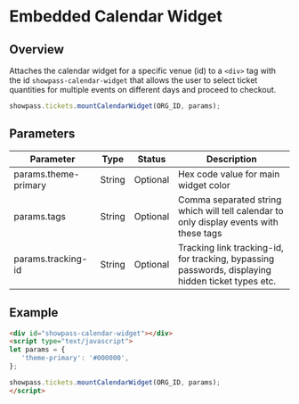 
# Embedded Calendar Widget

## Overview
Attaches the calendar widget for a specific venue (id) to a `<div>` tag with the id `showpass-calendar-widget` that allows the user to select ticket quantities for multiple events on different days and proceed to checkout.

```javascript
showpass.tickets.mountCalendarWidget(ORG_ID, params);
```

## Parameters

<!-- PARAMETER_TABLE_START -->
| Parameter | Type | Status | Description |
|-----------|------|--------|-------------|
| params.theme-primary | String | Optional | Hex code value for main widget color |
| params.tags | String | Optional | Comma separated string which will tell calendar to only display events with these tags |
| params.tracking-id | String | Optional | Tracking link tracking-id, for tracking, bypassing passwords, displaying hidden ticket types etc. |
<!-- PARAMETER_TABLE_END -->

## Example

```html
<div id="showpass-calendar-widget"></div>
<script type="text/javascript">
let params = {
   'theme-primary': '#000000',
};

showpass.tickets.mountCalendarWidget(ORG_ID, params);
</script>
```
